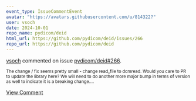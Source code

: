 ```yaml
---
event_type: IssueCommentEvent
avatar: "https://avatars.githubusercontent.com/u/814322?"
user: vsoch
date: 2024-10-01
repo_name: pydicom/deid
html_url: https://github.com/pydicom/deid/issues/266
repo_url: https://github.com/pydicom/deid
---
```


<a href='https://github.com/vsoch' target='_blank'>vsoch</a> commented on issue <a href='https://github.com/pydicom/deid/issues/266' target='_blank'>pydicom/deid#266</a>.

<small>The change / fix seems pretty small - change read_file to dcmread. Would you care to PR to update the library here? We will need to do another more major bump in terms of version as well to indicate it is a breaking change....</small>

<a href='https://github.com/pydicom/deid/issues/266' target='_blank'>View Comment</a>